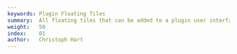 ```yaml
---
keywords: Plugin Floating Tiles
summary:  All floating tiles that can be added to a plugin user interface.
weight:   50
index:    01
author:   Christoph Hart
---
```

